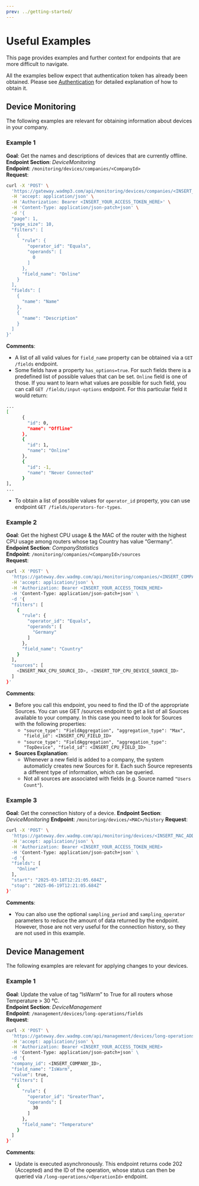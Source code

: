 ```yaml
---
prev: ../getting-started/
---
```


# Useful Examples

This page provides examples and further context for endpoints that are more difficult to navigate.

All the examples bellow expect that authentication token has already been obtained. Please see [Authentication](../authentication/README.md) for detailed explanation of how to obtain it.

## Device Monitoring

The following examples are relevant for obtaining information about devices in your company.

### Example 1
**Goal**: Get the names and descriptions of devices that are currently offline.  
**Endpoint Section**: *DeviceMonitoring*  
**Endpoint**: `/monitoring/devices/companies/<CompanyId>`  
**Request**:

```bash 
curl -X 'POST' \
  'https://gateway.wadmp3.com/api/monitoring/devices/companies/<INSERT_COMPANY_ID>' \
  -H 'accept: application/json' \
  -H 'Authorization: Bearer <INSERT_YOUR_ACCESS_TOKEN_HERE>' \
  -H 'Content-Type: application/json-patch+json' \
  -d '{
  "page": 1,
  "page_size": 10,
  "filters": [
    {
      "rule": {
        "operator_id": "Equals",
        "operands": [
          0
        ]
      },
      "field_name": "Online"
    }
  ],
  "fields": [
    {
      "name": "Name"
    },
    {
      "name": "Description"
    }   
  ]
}' 
``` 

**Comments**:  
- A list of all valid values for `field_name` property can be obtained via a `GET /fields` endpoint.  
- Some fields have a property `has_options=true`. For such fields there is a predefined list of possible values that can be set. `Online` field is one of those. If you want to learn what values are possible for such field, you can call `GET /fields/input-options` endpoint. For this particular field it would return:  

```bash
...
[
      {
        "id": 0,
        "name": "Offline"
      },
      {
        "id": 1,
        "name": "Online"
      },
      {
        "id": -1,
        "name": "Never Connected"
      }
],
...
```  

- To obtain a list of possible values for `operator_id` property, you can use endpoint `GET /fields/operators-for-types`.  

### Example 2  
**Goal**: Get the highest CPU usage & the MAC of the router with the highest CPU usage among routers whose tag Country has value “Germany”.  
**Endpoint Section**: *CompanyStatistics*  
**Endpoint**: `/monitoring/companies/<CompanyId>/sources`  
**Request**:  

```bash
curl -X 'POST' \
  'https://gateway.dev.wadmp.com/api/monitoring/companies/<INSERT_COMPANY_ID>/sources' \
  -H 'accept: application/json' \
  -H 'Authorization: Bearer <INSERT_YOUR_ACCESS_TOKEN_HERE>
  -H 'Content-Type: application/json-patch+json' \
  -d '{
  "filters": [
    {
      "rule": {
        "operator_id": "Equals",
        "operands": [
          "Germany"
        ]
      },
      "field_name": "Country"
    }
  ],
  "sources": [
    <INSERT_MAX_CPU_SOURCE_ID>, <INSERT_TOP_CPU_DEVICE_SOURCE_ID>
  ]
}'
```  

**Comments**:  
- Before you call this endpoint, you need to find the ID of the appropriate Sources. You can use GET /sources endpoint to get a list of all Sources available to your company. In this case you need to look for Sources with the following properties:  
    - `"source_type": "FieldAggregation", "aggregation_type": "Max", "field_id": <INSERT_CPU_FIELD_ID> `
    - `"source_type": "FieldAggregation", "aggregation_type": "TopDevice", "field_id": <INSERT_CPU_FIELD_ID>`  
- **Sources Explanation**:  
    - Whenever a new field is added to a company, the system automaticly creates new Sources for it. Each such Source represents a different type of information, which can be queried. 
    - Not all sources are associated with fields (e.g. Source named `"Users Count"`).

### Example 3  

**Goal**: Get the connection history of a device. 
**Endpoint Section**: *DeviceMonitoring*
**Endpoint**: `/monitoring/devices/<MAC>/history`
**Request**:  

```bash
curl -X 'POST' \
  'https://gateway.dev.wadmp.com/api/monitoring/devices/<INSERT_MAC_ADDRESS>/history' \
  -H 'accept: application/json' \
  -H 'Authorization: Bearer <INSERT_YOUR_ACCESS_TOKEN_HERE>
  -H 'Content-Type: application/json-patch+json' \
  -d '{
  "fields": [
    "Online"
  ],
  "start": "2025-03-18T12:21:05.684Z",
  "stop": "2025-06-19T12:21:05.684Z"
}'
```  

**Comments**: 
- You can also use the optional `sampling_period` and `sampling_operator` parameters to reduce the amount of data returned by the endpoint. However, those are not very useful for the connection history, so they are not used in this example.  

## Device Management  

The following examples are relevant for applying changes to your devices.  

### Example 1  

**Goal**: Update the value of tag “IsWarm” to True for all routers whose Temperature > 30 °C.  
**Endpoint Section**: *DeviceManagement*  
**Endpoint**: `/management/devices/long-operations/fields`  
**Request**:  

```bash
curl -X 'POST' \
  'https://gateway.dev.wadmp.com/api/management/devices/long-operations/fields' \
  -H 'accept: application/json' \
  -H 'Authorization: Bearer <INSERT_YOUR_ACCESS_TOKEN_HERE>
  -H 'Content-Type: application/json-patch+json' \
  -d '{
  "company_id": <INSERT_COMPANY_ID>,
  "field_name": "IsWarm",
  "value": true,
  "filters": [
    {
      "rule": {
        "operator_id": "GreaterThan",
        "operands": [
          30
        ]
      },
      "field_name": "Temperature"
    }
  ]
}'
```  

**Comments**:  
- Update is executed asynchronously. This endpoint returns code 202 (Accepted) and the ID of the operation, whose status can then be queried via `/long-operations/<OperationId>` endpoint.


  

